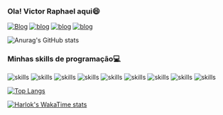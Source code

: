 ### Ola! Victor Raphael aqui😄

[![Blog](https://img.shields.io/badge/WhatsApp-25D366?style=for-the-badge&logo=whatsapp&logoColor=white)](https://wa.me/5531998343108)
[![blog](https://img.shields.io/badge/Instagram-E4405F?style=for-the-badge&logo=instagram&logoColor=white
)](https://www.instagram.com/oo_vitin/)
[![blog](https://img.shields.io/badge/LinkedIn-0077B5?style=for-the-badge&logo=linkedin&logoColor=white
)](https://www.instagram.com/oo_vitin/)
[![blog](	https://img.shields.io/badge/Telegram-2CA5E0?style=for-the-badge&logo=telegram&logoColor=white)](https://te.me/5531998343108)

![Anurag's GitHub stats](https://github-readme-stats.vercel.app/api?username=Odev-victor&show_icons=true&theme=dark)

### Minhas skills de programação💻

![skills](https://img.shields.io/badge/Python-14354C?style=for-the-badge&logo=python&logoColor=white)
![skills](https://img.shields.io/badge/HTML5-E34F26?style=for-the-badge&logo=html5&logoColor=white)
![skills](https://img.shields.io/badge/CSS3-1572B6?style=for-the-badge&logo=css3&logoColor=white)
![skills](https://img.shields.io/badge/JavaScript-323330?style=for-the-badge&logo=javascript&logoColor=F7DF1E)
![skills](https://img.shields.io/badge/Java-ED8B00?style=for-the-badge&logo=openjdk&logoColor=white)
![skills](https://img.shields.io/badge/MySQL-00000F?style=for-the-badge&logo=mysql&logoColor=white)
![skills](https://img.shields.io/badge/C-00599C?style=for-the-badge&logo=c&logoColor=white)
![skills](https://img.shields.io/badge/C%2B%2B-00599C?style=for-the-badge&logo=c%2B%2B&logoColor=white)
![skills](https://img.shields.io/badge/C%23-239120?style=for-the-badge&logo=c-sharp&logoColor=white)

[![Top Langs](https://github-readme-stats.vercel.app/api/top-langs/?username=Odev-victor&layout=donut&theme=dark)](https://github.com/anuraghazra/github-readme-stats)

[![Harlok's WakaTime stats](https://github-readme-stats.vercel.app/api/wakatime?username=Odev-victor&theme=dark)](https://github.com/anuraghazra/github-readme-stats)

